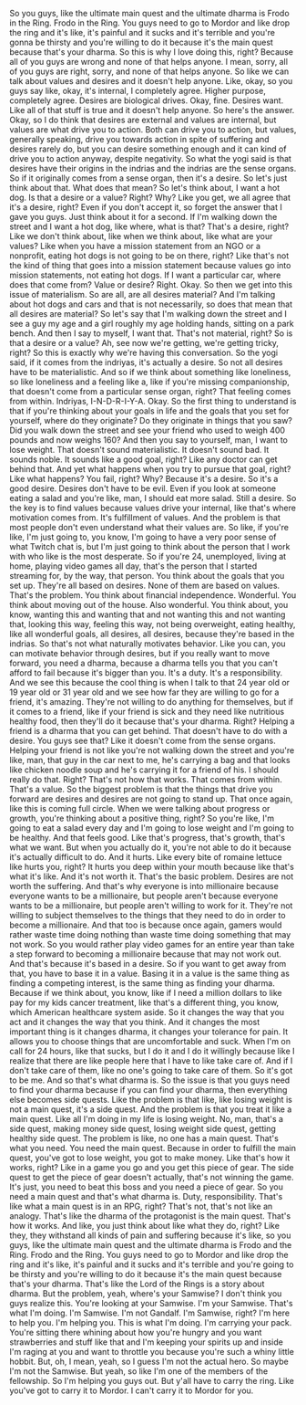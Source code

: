  So you guys, like the ultimate main quest and the ultimate dharma is Frodo in the Ring. Frodo in the Ring. You guys need to go to Mordor and like drop the ring and it's like, it's painful and it sucks and it's terrible and you're gonna be thirsty and you're willing to do it because it's the main quest because that's your dharma. So this is why I love doing this, right? Because all of you guys are wrong and none of that helps anyone. I mean, sorry, all of you guys are right, sorry, and none of that helps anyone. So like we can talk about values and desires and it doesn't help anyone. Like, okay, so you guys say like, okay, it's internal, I completely agree. Higher purpose, completely agree. Desires are biological drives. Okay, fine. Desires want. Like all of that stuff is true and it doesn't help anyone. So here's the answer. Okay, so I do think that desires are external and values are internal, but values are what drive you to action. Both can drive you to action, but values, generally speaking, drive you towards action in spite of suffering and desires rarely do, but you can desire something enough and it can kind of drive you to action anyway, despite negativity. So what the yogi said is that desires have their origins in the indrias and the indrias are the sense organs. So if it originally comes from a sense organ, then it's a desire. So let's just think about that. What does that mean? So let's think about, I want a hot dog. Is that a desire or a value? Right? Why? Like you get, we all agree that it's a desire, right? Even if you don't accept it, so forget the answer that I gave you guys. Just think about it for a second. If I'm walking down the street and I want a hot dog, like where, what is that? That's a desire, right? Like we don't think about, like when we think about, like what are your values? Like when you have a mission statement from an NGO or a nonprofit, eating hot dogs is not going to be on there, right? Like that's not the kind of thing that goes into a mission statement because values go into mission statements, not eating hot dogs. If I want a particular car, where does that come from? Value or desire? Right. Okay. So then we get into this issue of materialism. So are all, are all desires material? And I'm talking about hot dogs and cars and that is not necessarily, so does that mean that all desires are material? So let's say that I'm walking down the street and I see a guy my age and a girl roughly my age holding hands, sitting on a park bench. And then I say to myself, I want that. That's not material, right? So is that a desire or a value? Ah, see now we're getting, we're getting tricky, right? So this is exactly why we're having this conversation. So the yogi said, if it comes from the indriyas, it's actually a desire. So not all desires have to be materialistic. And so if we think about something like loneliness, so like loneliness and a feeling like a, like if you're missing companionship, that doesn't come from a particular sense organ, right? That feeling comes from within. Indriyas, I-N-D-R-I-Y-A. Okay. So the first thing to understand is that if you're thinking about your goals in life and the goals that you set for yourself, where do they originate? Do they originate in things that you saw? Did you walk down the street and see your friend who used to weigh 400 pounds and now weighs 160? And then you say to yourself, man, I want to lose weight. That doesn't sound materialistic. It doesn't sound bad. It sounds noble. It sounds like a good goal, right? Like any doctor can get behind that. And yet what happens when you try to pursue that goal, right? Like what happens? You fail, right? Why? Because it's a desire. So it's a good desire. Desires don't have to be evil. Even if you look at someone eating a salad and you're like, man, I should eat more salad. Still a desire. So the key is to find values because values drive your internal, like that's where motivation comes from. It's fulfillment of values. And the problem is that most people don't even understand what their values are. So like, if you're like, I'm just going to, you know, I'm going to have a very poor sense of what Twitch chat is, but I'm just going to think about the person that I work with who like is the most desperate. So if you're 24, unemployed, living at home, playing video games all day, that's the person that I started streaming for, by the way, that person. You think about the goals that you set up. They're all based on desires. None of them are based on values. That's the problem. You think about financial independence. Wonderful. You think about moving out of the house. Also wonderful. You think about, you know, wanting this and wanting that and not wanting this and not wanting that, looking this way, feeling this way, not being overweight, eating healthy, like all wonderful goals, all desires, all desires, because they're based in the indrias. So that's not what naturally motivates behavior. Like you can, you can motivate behavior through desires, but if you really want to move forward, you need a dharma, because a dharma tells you that you can't afford to fail because it's bigger than you. It's a duty. It's a responsibility. And we see this because the cool thing is when I talk to that 24 year old or 19 year old or 31 year old and we see how far they are willing to go for a friend, it's amazing. They're not willing to do anything for themselves, but if it comes to a friend, like if your friend is sick and they need like nutritious healthy food, then they'll do it because that's your dharma. Right? Helping a friend is a dharma that you can get behind. That doesn't have to do with a desire. You guys see that? Like it doesn't come from the sense organs. Helping your friend is not like you're not walking down the street and you're like, man, that guy in the car next to me, he's carrying a bag and that looks like chicken noodle soup and he's carrying it for a friend of his. I should really do that. Right? That's not how that works. That comes from within. That's a value. So the biggest problem is that the things that drive you forward are desires and desires are not going to stand up. That once again, like this is coming full circle. When we were talking about progress or growth, you're thinking about a positive thing, right? So you're like, I'm going to eat a salad every day and I'm going to lose weight and I'm going to be healthy. And that feels good. Like that's progress, that's growth, that's what we want. But when you actually do it, you're not able to do it because it's actually difficult to do. And it hurts. Like every bite of romaine lettuce like hurts you, right? It hurts you deep within your mouth because like that's what it's like. And it's not worth it. That's the basic problem. Desires are not worth the suffering. And that's why everyone is into millionaire because everyone wants to be a millionaire, but people aren't because everyone wants to be a millionaire, but people aren't willing to work for it. They're not willing to subject themselves to the things that they need to do in order to become a millionaire. And that too is because once again, gamers would rather waste time doing nothing than waste time doing something that may not work. So you would rather play video games for an entire year than take a step forward to becoming a millionaire because that may not work out. And that's because it's based in a desire. So if you want to get away from that, you have to base it in a value. Basing it in a value is the same thing as finding a competing interest, is the same thing as finding your dharma. Because if we think about, you know, like if I need a million dollars to like pay for my kids cancer treatment, like that's a different thing, you know, which American healthcare system aside. So it changes the way that you act and it changes the way that you think. And it changes the most important thing is it changes dharma, it changes your tolerance for pain. It allows you to choose things that are uncomfortable and suck. When I'm on call for 24 hours, like that sucks, but I do it and I do it willingly because like I realize that there are like people here that I have to like take care of. And if I don't take care of them, like no one's going to take care of them. So it's got to be me. And so that's what dharma is. So the issue is that you guys need to find your dharma because if you can find your dharma, then everything else becomes side quests. Like the problem is that like, like losing weight is not a main quest, it's a side quest. And the problem is that you treat it like a main quest. Like all I'm doing in my life is losing weight. No, man, that's a side quest, making money side quest, losing weight side quest, getting healthy side quest. The problem is like, no one has a main quest. That's what you need. You need the main quest. Because in order to fulfill the main quest, you've got to lose weight, you got to make money. Like that's how it works, right? Like in a game you go and you get this piece of gear. The side quest to get the piece of gear doesn't actually, that's not winning the game. It's just, you need to beat this boss and you need a piece of gear. So you need a main quest and that's what dharma is. Duty, responsibility. That's like what a main quest is in an RPG, right? That's not, that's not like an analogy. That's like the dharma of the protagonist is the main quest. That's how it works. And like, you just think about like what they do, right? Like they, they withstand all kinds of pain and suffering because it's like, so you guys, like the ultimate main quest and the ultimate dharma is Frodo and the Ring. Frodo and the Ring. You guys need to go to Mordor and like drop the ring and it's like, it's painful and it sucks and it's terrible and you're going to be thirsty and you're willing to do it because it's the main quest because that's your dharma. That's like the Lord of the Rings is a story about dharma. But the problem, yeah, where's your Samwise? I don't think you guys realize this. You're looking at your Samwise. I'm your Samwise. That's what I'm doing. I'm Samwise. I'm not Gandalf. I'm Samwise, right? I'm here to help you. I'm helping you. This is what I'm doing. I'm carrying your pack. You're sitting there whining about how you're hungry and you want strawberries and stuff like that and I'm keeping your spirits up and inside I'm raging at you and want to throttle you because you're such a whiny little hobbit. But, oh, I mean, yeah, so I guess I'm not the actual hero. So maybe I'm not the Samwise. But yeah, so like I'm one of the members of the fellowship. So I'm helping you guys out. But y'all have to carry the ring. Like you've got to carry it to Mordor. I can't carry it to Mordor for you.